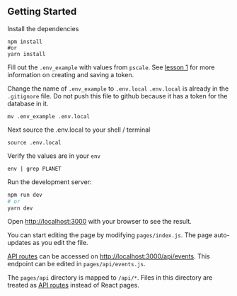 ## Getting Started
Install the dependencies
```
npm install
#or
yarn install
```

Fill out the `.env_example` with values from `pscale`. See [lesson 1](https://github.com/timcash/database_lesson1) for more information on creating and saving a token.

Change the name of `.env_example` to `.env.local`
`.env.local` is already in the `.gitignore` file. Do not push this file to github because it has a token for the database in it.
```
mv .env_example .env.local
```
Next source the .env.local to your shell / terminal
```
source .env.local
```
Verify the values are in your `env`
```
env | grep PLANET
```


Run the development server:

```bash
npm run dev
# or
yarn dev
```

Open [http://localhost:3000](http://localhost:3000) with your browser to see the result.

You can start editing the page by modifying `pages/index.js`. The page auto-updates as you edit the file.

[API routes](https://nextjs.org/docs/api-routes/introduction) can be accessed on [http://localhost:3000/api/events](http://localhost:3000/api/events). This endpoint can be edited in `pages/api/events.js`.

The `pages/api` directory is mapped to `/api/*`. Files in this directory are treated as [API routes](https://nextjs.org/docs/api-routes/introduction) instead of React pages.
